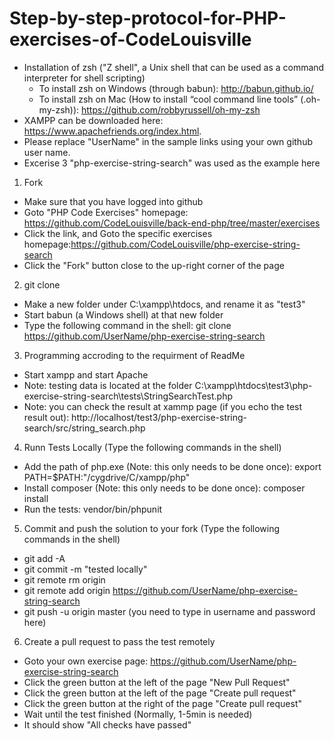 # Step-by-step-protocol-for-PHP-exercises-of-CodeLouisville

* Installation of zsh ("Z shell", a Unix shell that can be used as a command interpreter for shell scripting)
  * To install zsh on Windows (through babun): http://babun.github.io/
  * To install zsh on Mac (How to install “cool command line tools” (.oh-my-zsh)): https://github.com/robbyrussell/oh-my-zsh
* XAMPP can be downloaded  here: https://www.apachefriends.org/index.html. 
* Please replace "UserName" in the sample links using your own github user name. 
* Excerise 3 "php-exercise-string-search" was used as the example here
 
1. Fork
  * Make sure that you have logged into github
  * Goto "PHP Code Exercises" homepage: https://github.com/CodeLouisville/back-end-php/tree/master/exercises
  * Click the link, and Goto the specific exercises homepage:https://github.com/CodeLouisville/php-exercise-string-search
  * Click the "Fork" button close to the up-right corner of the page

2. git clone
  * Make a new folder under C:\xampp\htdocs, and rename it as "test3"
  * Start babun (a Windows shell) at that new folder 
  * Type the following command in the shell: git clone https://github.com/UserName/php-exercise-string-search


3. Programming accroding to the requirment of ReadMe
  * Start xampp and start Apache
  * Note: testing data is located at the folder C:\xampp\htdocs\test3\php-exercise-string-search\tests\StringSearchTest.php
  * Note: you can check the result at xammp page (if you echo the test result out): http://localhost/test3/php-exercise-string-search/src/string_search.php


4.  Runn Tests Locally (Type the following commands in the shell)
  * Add the path of php.exe (Note: this only needs to be done once): export PATH=$PATH:"/cygdrive/C/xampp/php"
  * Install composer (Note: this only needs to be done once): composer install
  * Run the tests: vendor/bin/phpunit

5. Commit and push the solution to your fork (Type the following commands in the shell)
  * git add -A
  * git commit -m "tested locally"
  * git remote rm origin
  * git remote add origin https://github.com/UserName/php-exercise-string-search
  * git push -u origin master	(you need to type in username and password here)


6. Create a pull request to pass the test remotely
  * Goto your own exercise page: https://github.com/UserName/php-exercise-string-search
  * Click the green button at the left of the page "New Pull Request"
  * Click the green button at the left of the page "Create pull request"
  * Click the green button at the right of the page "Create pull request"
  * Wait until the test finished (Normally, 1-5min is needed)
  * It should show "All checks have passed"

